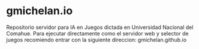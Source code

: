# gmichelan.io
Repositorio servidor para IA en Juegos dictada en Universidad Nacional del Comahue.
Para ejecutar directamente como el servidor web y selector de juegos recomiendo entrar con la siguiente direccion:
gmichelan.github.io
